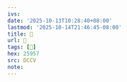```yaml
---
ivs:
date: '2025-10-13T10:28:40+08:00'
lastmod: '2025-10-14T21:46:45-08:00'
title: 􄧧
url: 􄧧
tags: [𥥗]
hex: 25957
src: DCCV
note:
---
```


